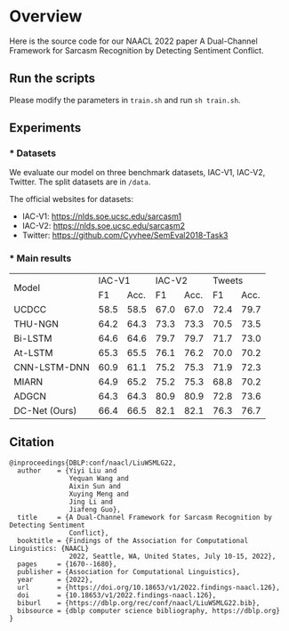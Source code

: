 # Overview
Here is the source code for our NAACL 2022 paper A Dual-Channel Framework for Sarcasm Recognition by Detecting Sentiment Conflict.

## Run the scripts

Please modify the parameters in `train.sh` and run `sh train.sh`. 

## Experiments

### \* Datasets

We evaluate our model on three benchmark datasets, IAC-V1, IAC-V2, Twitter. The split datasets are in `/data`. 

The official websites for datasets:
- IAC-V1: https://nlds.soe.ucsc.edu/sarcasm1
- IAC-V2: https://nlds.soe.ucsc.edu/sarcasm2
- Twitter: https://github.com/Cyvhee/SemEval2018-Task3

### \* Main results

<table>
    <tr>
        <td rowspan="2">Model</td>
        <td colspan="2">IAC-V1</td>
        <td colspan="2">IAC-V2</td>
        <td colspan="2">Tweets</td>
    </tr>
    <tr>
        <td>F1</td>
        <td>Acc.</td>
        <td>F1</td>
        <td>Acc.</td>
        <td>F1</td>
        <td>Acc.</td>
    </tr>
    <tr>
        <td>UCDCC</td>
        <td>58.5</td>
        <td>58.5</td>
        <td>67.0</td>
        <td>67.0</td>
        <td>72.4</td>
        <td>79.7</td>
    </tr>
    <tr>
        <td>THU-NGN</td>
        <td>64.2</td>
        <td>64.3</td>
        <td>73.3</td>
        <td>73.3</td>
        <td>70.5</td>
        <td>73.5</td>
    </tr>
    <tr>
        <td>Bi-LSTM</td>
        <td>64.6</td>
        <td>64.6</td>
        <td>79.7</td>
        <td>79.7</td>
        <td>71.7</td>
        <td>73.0</td>
    </tr>
    <tr>
        <td>At-LSTM</td>
        <td>65.3</td>
        <td>65.5</td>
        <td>76.1</td>
        <td>76.2</td>
        <td>70.0</td>
        <td>70.2</td>
    </tr>
    <tr>
        <td>CNN-LSTM-DNN</td>
        <td>60.9</td>
        <td>61.1</td>
        <td>75.2</td>
        <td>75.3</td>
        <td>71.9</td>
        <td>72.3</td>
    </tr>
    <tr>
        <td>MIARN</td>
        <td>64.9</td>
        <td>65.2</td>
        <td>75.2</td>
        <td>75.3</td>
        <td>68.8</td>
        <td>70.2</td>
    </tr>
    <tr>
        <td>ADGCN</td>
        <td>64.3</td>
        <td>64.3</td>
        <td>80.9</td>
        <td>80.9</td>
        <td>72.8</td>
        <td>73.6</td>
    </tr>
    <tr>
        <td>DC-Net (Ours)</td>
        <td>66.4</td>
        <td>66.5</td>
        <td>82.1</td>
        <td>82.1</td>
        <td>76.3</td>
        <td>76.7</td>
    </tr>
</table>


## Citation
```
@inproceedings{DBLP:conf/naacl/LiuWSMLG22,
  author    = {Yiyi Liu and
               Yequan Wang and
               Aixin Sun and
               Xuying Meng and
               Jing Li and
               Jiafeng Guo},
  title     = {A Dual-Channel Framework for Sarcasm Recognition by Detecting Sentiment
               Conflict},
  booktitle = {Findings of the Association for Computational Linguistics: {NAACL}
               2022, Seattle, WA, United States, July 10-15, 2022},
  pages     = {1670--1680},
  publisher = {Association for Computational Linguistics},
  year      = {2022},
  url       = {https://doi.org/10.18653/v1/2022.findings-naacl.126},
  doi       = {10.18653/v1/2022.findings-naacl.126},
  biburl    = {https://dblp.org/rec/conf/naacl/LiuWSMLG22.bib},
  bibsource = {dblp computer science bibliography, https://dblp.org}
}
```
